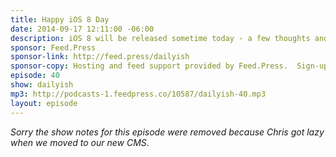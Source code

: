 ```yaml
---
title: Happy iOS 8 Day
date: 2014-09-17 12:11:00 -06:00
description: iOS 8 will be released sometime today - a few thoughts and a word of warning regarding iCloud Drive.
sponsor: Feed.Press
sponsor-link: http://feed.press/dailyish
sponsor-copy: Hosting and feed support provided by Feed.Press.  Sign-up today and try FeedPress on a 14 day trial (no contracts or commitments). Use promo code "dailyish" during checkout to get 10% off your first year.
episode: 40
show: dailyish
mp3: http://podcasts-1.feedpress.co/10587/dailyish-40.mp3
layout: episode
---
```


<em>Sorry the show notes for this episode were removed because Chris got lazy when we moved to our new CMS</em>.
